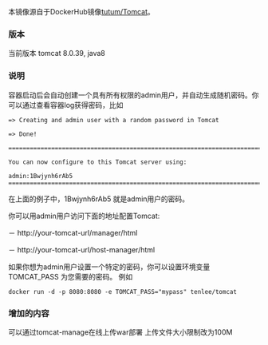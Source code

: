 本镜像源自于DockerHub镜像[tutum/Tomcat](https://github.com/ClouDesire/docker-tomcat)。

### 版本
当前版本 tomcat 8.0.39, java8

### 说明

容器启动后会自动创建一个具有所有权限的admin用户，并自动生成随机密码。你可以通过查看容器log获得密码，比如
```
=> Creating and admin user with a random password in Tomcat

=> Done!

========================================================================

You can now configure to this Tomcat server using:

admin:1Bwjynh6rAb5
========================================================================
```
在上面的例子中，1Bwjynh6rAb5 就是admin用户的密码。

你可以用admin用户访问下面的地址配置Tomcat:

－ http://your-tomcat-url/manager/html

－ http://your-tomcat-url/host-manager/html

如果你想为admin用户设置一个特定的密码，你可以设置环境变量 TOMCAT_PASS 为您需要的密码。
例如
```
docker run -d -p 8080:8080 -e TOMCAT_PASS="mypass" tenlee/tomcat
```
### 增加的内容
可以通过tomcat-manage在线上传war部署
上传文件大小限制改为100M
